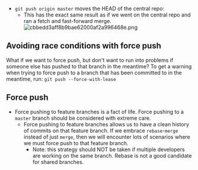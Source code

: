 
- `git push origin master` moves the HEAD of the central repo:
	- This has the exact same result as if we went on the central repo and ran a fetch and fast-forward merge.
![cbbedd3aff8b9bae62000af2a996468e.png](:/1f2474a7a067490f91335052cb37b7cf)

## Avoiding race conditions with force push
What if we want to force push, but don't want to run into problems if someone else has pushed to that branch in the meantime?
To get a warning when trying to force push to a branch that has been committed to in the meantime, run:
`git push --force-with-lease`

## Force push
- Force pushing to feature branches is a fact of life. Force pushing to a `master` branch should be considered with extreme care.
	- Force pushing to feature branches allows us to have a clean history of commits on that feature branch. If we embrace `rebase`-`merge` instead of just `merge`, then we will encounter lots of scenarios where we must force push to that feature branch.
		- Note: this strategy should NOT be taken if multiple developers are working on the same branch. Rebase is not a good candidate for shared branches.
